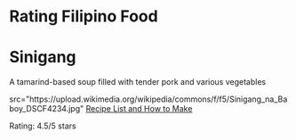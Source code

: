 # Rating Filipino Food

<h1> <strong> Sinigang </strong> </h1>
<p> A tamarind-based soup filled with tender pork and various vegetables </p>
<img> src="https://upload.wikimedia.org/wikipedia/commons/f/f5/Sinigang_na_Baboy_DSCF4234.jpg" </img> 
<a href=https://panlasangpinoy.com/pork-sinigang-na-baboy-recipe/> Recipe List and How to Make </a>
<p> Rating: 4.5/5 stars </p>
